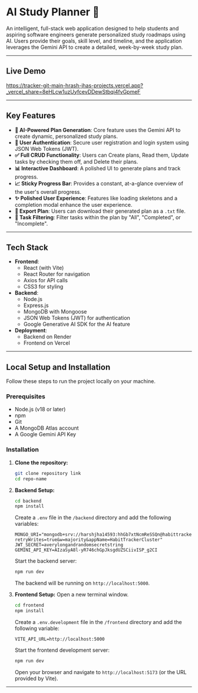 # AI Study Planner 🚀

An intelligent, full-stack web application designed to help students and aspiring software engineers generate personalized study roadmaps using AI. Users provide their goals, skill level, and timeline, and the application leverages the Gemini API to create a detailed, week-by-week study plan.

---

## Live Demo

https://tracker-git-main-hrash-jhas-projects.vercel.app?_vercel_share=8eHLcw1uzUyfcevDDewStbqi4fvGpmeF

---

## Key Features

* **🤖 AI-Powered Plan Generation**: Core feature uses the Gemini API to create dynamic, personalized study plans.
* **👤 User Authentication**: Secure user registration and login system using JSON Web Tokens (JWT).
* **✅ Full CRUD Functionality**: Users can Create plans, Read them, Update tasks by checking them off, and Delete their plans.
* **📊 Interactive Dashboard**: A polished UI to generate plans and track progress.
* **📈 Sticky Progress Bar**: Provides a constant, at-a-glance overview of the user's overall progress.
* **✨ Polished User Experience**: Features like loading skeletons and a completion modal enhance the user experience.
* **📂 Export Plan**: Users can download their generated plan as a `.txt` file.
* **📝 Task Filtering**: Filter tasks within the plan by "All", "Completed", or "Incomplete".

---

## Tech Stack

* **Frontend**:
    * React (with Vite)
    * React Router for navigation
    * Axios for API calls
    * CSS3 for styling
* **Backend**:
    * Node.js
    * Express.js
    * MongoDB with Mongoose
    * JSON Web Tokens (JWT) for authentication
    * Google Generative AI SDK for the AI feature
* **Deployment**:
    * Backend on Render
    * Frontend on Vercel

---

## Local Setup and Installation

Follow these steps to run the project locally on your machine.

### Prerequisites

* Node.js (v18 or later)
* npm
* Git
* A MongoDB Atlas account
* A Google Gemini API Key

### Installation

1.  **Clone the repository:**
    ```bash
    git clone repository link
    cd repo-name
    ```

2.  **Backend Setup:**
    ```bash
    cd backend
    npm install
    ```
    Create a `.env` file in the `/backend` directory and add the following variables:
    ```
    MONGO_URI="mongodb+srv://harshjha14593:hhGb7xtNcmReSSQn@habittrackercluster.odscodz.mongodb.net/?retryWrites=true&w=majority&appName=HabitTrackerCluster"
    JWT_SECRET=averylongandrandomsecretstring
    GEMINI_API_KEY=AIzaSyA8l-yR746chGpJksgdUZSCiivISP_g2CI
    ```
    Start the backend server:
    ```bash
    npm run dev
    ```
    The backend will be running on `http://localhost:5000`.

3.  **Frontend Setup:**
    Open a new terminal window.
    ```bash
    cd frontend
    npm install
    ```
    Create a `.env.development` file in the `/frontend` directory and add the following variable:
    ```
    VITE_API_URL=http://localhost:5000
    ```
    Start the frontend development server:
    ```bash
    npm run dev
    ```
    Open your browser and navigate to `http://localhost:5173` (or the URL provided by Vite).

---
